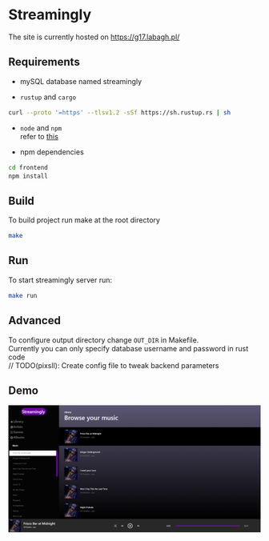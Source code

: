 # Streamingly

The site is currently hosted on https://g17.labagh.pl/

## Requirements
- mySQL database named streamingly

- `rustup` and `cargo`
```bash
curl --proto '=https' --tlsv1.2 -sSf https://sh.rustup.rs | sh
```

- `node` and `npm`\
refer to [this](https://nodejs.org/en/download/)

- npm dependencies
```bash
cd frontend
npm install
```

## Build
To build project run make at the root directory
```bash
make
```

## Run
To start streamingly server run:
```bash
make run
```

## Advanced
To configure output directory change `OUT_DIR` in Makefile.\
Currently you can only specify database username and password in rust code\
// TODO(pixsll): Create config file to tweak backend parameters

## Demo

![](/photos/menu.png)
